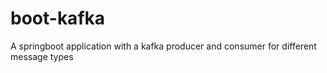 # boot-kafka
A springboot application with a kafka producer and consumer for different message types
